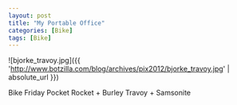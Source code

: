 ```yaml
---
layout: post
title: "My Portable Office"
categories: [Bike]
tags: [Bike]
---
```



![bjorke_travoy.jpg]({{ 'http://www.botzilla.com/blog/archives/pix2012/bjorke_travoy.jpg' | absolute_url }})


Bike Friday Pocket Rocket + Burley Travoy + Samsonite


